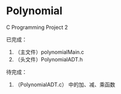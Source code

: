 # Polynomial
C Programming Project 2

已完成：
1. （主文件）polynomialMain.c
2. （头文件）PolynomialADT.h
       
待完成：
1. （PolynomialADT.c） 中的加、减、乘函数
